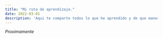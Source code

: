 ```yaml
---
title: "Mi ruta de aprendizaje."
date: 2022-03-01
description: 'Aqui te comparto todos lo que he aprendido y de que manera lo hice'
---
```


*Proximamente*